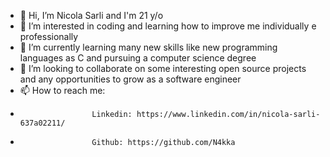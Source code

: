 - 👋 Hi, I’m Nicola Sarli and I'm 21 y/o
- 👀 I’m interested in coding and learning how to improve me individually e professionally
- 🌱 I’m currently learning many new skills like new programming languages as C and pursuing a computer science degree
- 💞️ I’m looking to collaborate on some interesting open source projects and any opportunities to grow as a software engineer
- 📫 How to reach me:
-                     Linkedin: https://www.linkedin.com/in/nicola-sarli-637a02211/
-                     Github: https://github.com/N4kka
